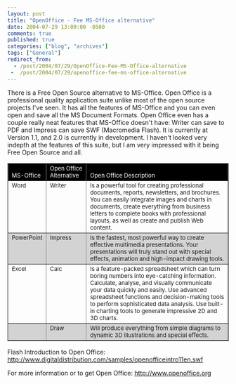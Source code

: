 ```yaml
---
layout: post
title: "OpenOffice - Fee MS-Office alternative"
date: 2004-07-29 13:09:00 -0500
comments: true
published: true
categories: ["blog", "archives"]
tags: ["General"]
redirect_from: 
  - /post/2004/07/29/OpenOffice-Fee-MS-Office-alternative
 -  /post/2004/07/29/openoffice-fee-ms-office-alternative
---
```

<!-- more -->
<P>There is a Free Open Source alternative to MS-Office. Open Office is a professional quality application suite unlike most of the open source projects I've seen. It has all the features of MS-Office and you can even open and save all the MS Document Formats. Open Office even has a couple really neat features that MS-Office doesn't have: Writer can save to PDF and Impress can save SWF (Macromedia Flash). It is currently at Version 1.1, and 2.0 is currently in development. I haven't looked very indepth at the features of this suite, but I am very impressed with it being Free Open Source and all.</P>
<P>
<TABLE border=1>
<TBODY>
<TR vAlign=bottom bgColor=black>
<TD><FONT color=white size=-1>MS-Office</FONT></TD>
<TD><FONT color=white size=-1>Open Office Alternative</FONT></TD>
<TD><FONT color=white size=-1>Open Office Description</FONT></TD></TR>
<TR vAlign=top>
<TD><FONT size=-1>Word</FONT></TD>
<TD><FONT size=-1>Writer</FONT></TD>
<TD><FONT size=-1>Is a powerful tool for creating professional documents, reports, newsletters, and brochures. You can easily integrate images and charts in documents, create everything from business letters to complete books with professional layouts, as well as create and publish Web content.</FONT></TD></TR>
<TR vAlign=top bgColor=lightgrey>
<TD><FONT size=-1>PowerPoint</FONT></TD>
<TD><FONT size=-1>Impress</FONT></TD>
<TD><FONT size=-1>Is the fastest, most powerful way to create effective multimedia presentations. Your presentations will truly stand out with special effects, animation and high-impact drawing tools.</FONT></TD></TR>
<TR vAlign=top>
<TD><FONT size=-1>Excel</FONT></TD>
<TD><FONT size=-1>Calc</FONT></TD>
<TD><FONT size=-1>Is a feature-packed spreadsheet which can turn boring numbers into eye-catching information. Calculate, analyse, and visually communicate your data quickly and easily. Use advanced spreadsheet functions and decision-making tools to perform sophisticated data analysis. Use built-in charting tools to generate impressive 2D and 3D charts.</FONT></TD></TR>
<TR vAlign=top bgColor=lightgrey>
<TD><FONT size=-1>&nbsp;</FONT></TD>
<TD><FONT size=-1>Draw</FONT></TD>
<TD><FONT size=-1>Will produce everything from simple diagrams to dynamic 3D illustrations and special effects.</FONT></TD></TR></TBODY></TABLE>
<P></P>
<P>Flash Introduction to Open Office: <A href="http://www.digitaldistribution.com/samples/openofficeintro11en.swf">http://www.digitaldistribution.com/samples/openofficeintro11en.swf</A></P>
<P>For more information or to get Open Office: <A href="http://www.openoffice.org/">http://www.openoffice.org</A></P>
